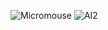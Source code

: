 ![Micromouse](https://user-images.githubusercontent.com/56768518/107469719-44488c80-6b90-11eb-9bf9-165404426c1f.PNG)
![AI2](https://user-images.githubusercontent.com/56768518/107470225-0d26ab00-6b91-11eb-9be2-3655373fae2f.PNG)
